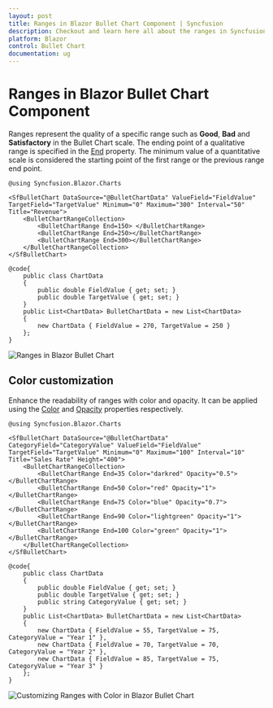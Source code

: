 ```yaml
---
layout: post
title: Ranges in Blazor Bullet Chart Component | Syncfusion
description: Checkout and learn here all about the ranges in Syncfusion Blazor Bullet Chart component and much more.
platform: Blazor
control: Bullet Chart 
documentation: ug
---
```


# Ranges in Blazor Bullet Chart Component

Ranges represent the quality of a specific range such as **Good**, **Bad** and **Satisfactory** in the Bullet Chart scale. The ending point of a qualitative range is specified in the [End](https://help.syncfusion.com/cr/blazor/Syncfusion.Blazor.Charts.BulletChartRange.html#Syncfusion_Blazor_Charts_BulletChartRange_End) property. The minimum value of a quantitative scale is considered the starting point of the first range or the previous range end point.

```cshtml
@using Syncfusion.Blazor.Charts

<SfBulletChart DataSource="@BulletChartData" ValueField="FieldValue" TargetField="TargetValue" Minimum="0" Maximum="300" Interval="50" Title="Revenue">
    <BulletChartRangeCollection>
        <BulletChartRange End=150> </BulletChartRange>
        <BulletChartRange End=250></BulletChartRange>
        <BulletChartRange End=300></BulletChartRange>
    </BulletChartRangeCollection>
</SfBulletChart>

@code{
    public class ChartData
    {
        public double FieldValue { get; set; }
        public double TargetValue { get; set; }
    }
    public List<ChartData> BulletChartData = new List<ChartData>
    {
        new ChartData { FieldValue = 270, TargetValue = 250 }
    };
}
```

![Ranges in Blazor Bullet Chart](images/blazor-bullet-chart-range.png)
<!-- {% previewsample "https://blazorplayground.syncfusion.com/embed/VjhUXcBGBWytcRiR?appbar=false&editor=false&result=true&errorlist=false&theme=bootstrap5" %} -->

## Color customization

Enhance the readability of ranges with color and opacity. It can be applied using the [Color](https://help.syncfusion.com/cr/blazor/Syncfusion.Blazor.Charts.BulletChartRange.html#Syncfusion_Blazor_Charts_BulletChartRange_Color) and [Opacity](https://help.syncfusion.com/cr/blazor/Syncfusion.Blazor.Charts.BulletChartRange.html#Syncfusion_Blazor_Charts_BulletChartRange_Opacity) properties respectively.

```cshtml
@using Syncfusion.Blazor.Charts

<SfBulletChart DataSource="@BulletChartData" CategoryField="CategoryValue" ValueField="FieldValue" TargetField="TargetValue" Minimum="0" Maximum="100" Interval="10" Title="Sales Rate" Height="400">
    <BulletChartRangeCollection>
        <BulletChartRange End=35 Color="darkred" Opacity="0.5"></BulletChartRange>
        <BulletChartRange End=50 Color="red" Opacity="1"></BulletChartRange>
        <BulletChartRange End=75 Color="blue" Opacity="0.7"></BulletChartRange>
        <BulletChartRange End=90 Color="lightgreen" Opacity="1"></BulletChartRange>
        <BulletChartRange End=100 Color="green" Opacity="1"></BulletChartRange>
    </BulletChartRangeCollection>
</SfBulletChart>

@code{
    public class ChartData
    {
        public double FieldValue { get; set; }
        public double TargetValue { get; set; }
        public string CategoryValue { get; set; }
    }
    public List<ChartData> BulletChartData = new List<ChartData>
    {
        new ChartData { FieldValue = 55, TargetValue = 75, CategoryValue = "Year 1" },
        new ChartData { FieldValue = 70, TargetValue = 70, CategoryValue = "Year 2" },
        new ChartData { FieldValue = 85, TargetValue = 75, CategoryValue = "Year 3" }
    };
}
```

![Customizing Ranges with Color in Blazor Bullet Chart](images/blazor-bullet-chart-range-customization.png)
<!-- {% previewsample "https://blazorplayground.syncfusion.com/embed/VXrUtGhQBsRczfLd?appbar=false&editor=false&result=true&errorlist=false&theme=bootstrap5" %} -->